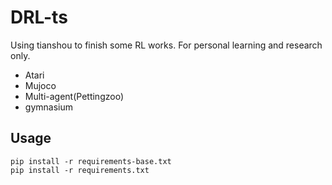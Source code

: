 # DRL-ts
Using tianshou to finish some RL works.
For personal learning and research only.

- Atari
- Mujoco
- Multi-agent(Pettingzoo)
- gymnasium

## Usage

```shell
pip install -r requirements-base.txt
pip install -r requirements.txt
```

